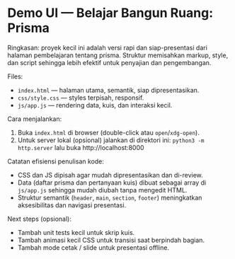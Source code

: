 # Demo UI — Belajar Bangun Ruang: Prisma

Ringkasan: proyek kecil ini adalah versi rapi dan siap-presentasi dari halaman pembelajaran tentang prisma. Struktur memisahkan markup, style, dan script sehingga lebih efektif untuk penyajian dan pengembangan.

Files:
- `index.html` — halaman utama, semantik, siap dipresentasikan.
- `css/style.css` — styles terpisah, responsif.
- `js/app.js` — rendering data, kuis, dan interaksi kecil.

Cara menjalankan:
1. Buka `index.html` di browser (double-click atau `open`/`xdg-open`).
2. Untuk server lokal (opsional) jalankan di direktori ini: `python3 -m http.server` lalu buka http://localhost:8000

Catatan efisiensi penulisan kode:
- CSS dan JS dipisah agar mudah dipresentasikan dan di-review.
- Data (daftar prisma dan pertanyaan kuis) dibuat sebagai array di `js/app.js` sehingga mudah diubah tanpa mengedit HTML.
- Struktur semantik (`header`, `main`, `section`, `footer`) meningkatkan aksesibilitas dan navigasi presentasi.

Next steps (opsional):
- Tambah unit tests kecil untuk skrip kuis.
- Tambah animasi kecil CSS untuk transisi saat berpindah bagian.
- Tambah mode cetak / slide untuk presentasi offline.
